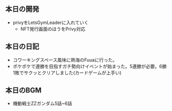 ## 本日の開発
- privyをLetsGymLeaderに入れていく
  - NFT発行画面のほうをPrivy対応

## 本日の日記
- コワーキングスペース風味に熱海のFuuaに行った。
- ポケポケで連勝を目指すガチ勢向けイベントが始まった。5連勝が必要。6勝1敗でサクッとクリアしました(カードゲームが上手い)

## 本日のBGM
- 機動戦士ZZガンダム5話~6話